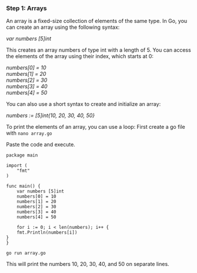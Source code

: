 ### Step 1: Arrays

An array is a fixed-size collection of elements of the same type. In Go, you can create an array using the following syntax:

*var numbers [5]int*

This creates an array numbers of type int with a length of 5. You can access the elements of the array using their index, which starts at 0:


*numbers[0] = 10* \
*numbers[1] = 20* \
*numbers[2] = 30* \
*numbers[3] = 40* \
*numbers[4] = 50* 

You can also use a short syntax to create and initialize an array:

*numbers := [5]int{10, 20, 30, 40, 50}*

To print the elements of an array, you can use a loop:
First create a go file with `nano array.go`

Paste the code and execute.


```
package main

import (
	"fmt"
)

func main() {
	var numbers [5]int
	numbers[0] = 10
	numbers[1] = 20
	numbers[2] = 30
	numbers[3] = 40
	numbers[4] = 50

	for i := 0; i < len(numbers); i++ {
    fmt.Println(numbers[i])
}
}
```

`go run array.go`

This will print the numbers 10, 20, 30, 40, and 50 on separate lines.
